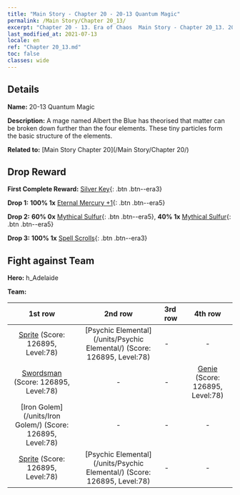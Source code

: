 ```yaml
---
title: "Main Story - Chapter 20 - 20-13 Quantum Magic"
permalink: /Main Story/Chapter 20_13/
excerpt: "Chapter 20 - 13. Era of Chaos  Main Story - Chapter 20_13. 20-13 Quantum Magic"
last_modified_at: 2021-07-13
locale: en
ref: "Chapter 20_13.md"
toc: false
classes: wide
---
```


## Details

 **Name:** 20-13 Quantum Magic

 **Description:** A mage named Albert the Blue has theorised that matter can be broken down further than the four elements. These tiny particles form the basic structure of the elements.

 **Related to:** [Main Story Chapter 20](/Main Story/Chapter 20/)

## Drop Reward

 **First Complete Reward:** [Silver Key](/Items/con_693/){: .btn .btn--era3}

 **Drop 1:** **100% 1x** [Eternal Mercury +1](/Items/mat_70/){: .btn .btn--era5}

 **Drop 2:** **60% 0x** [Mythical Sulfur](/Items/mat_64/){: .btn .btn--era5}, **40% 1x** [Mythical Sulfur](/Items/mat_64/){: .btn .btn--era5}

 **Drop 3:** **100% 1x** [Spell Scrolls](/Items/con_694/){: .btn .btn--era3}


## Fight against Team
 **Hero:** h_Adelaide

 **Team:**


  | 1st row | 2nd row | 3rd row | 4th row |
  |:----:|:----:|:----|:----:|
  | [Sprite](/units/Sprite/) (Score: 126895, Level:78)  | [Psychic Elemental](/units/Psychic Elemental/) (Score: 126895, Level:78)  | - | - |
  | [Swordsman](/units/Swordsman/) (Score: 126895, Level:78)  | - | - | [Genie](/units/Genie/) (Score: 126895, Level:78)  |
  | [Iron Golem](/units/Iron Golem/) (Score: 126895, Level:78)  | - | - | - |
  | [Sprite](/units/Sprite/) (Score: 126895, Level:78)  | [Psychic Elemental](/units/Psychic Elemental/) (Score: 126895, Level:78)  | - | - |


